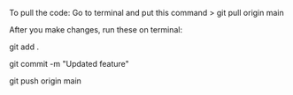 To pull the code: 
Go to terminal and put this command > git pull origin main

After you make changes, run these on terminal:

git add .

git commit -m "Updated feature"

git push origin main

